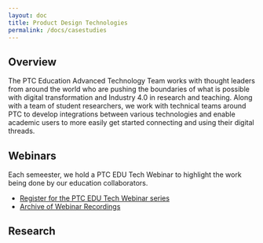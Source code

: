 ```yaml
---
layout: doc
title: Product Design Technologies
permalink: /docs/casestudies
---
```


## Overview

The PTC Education Advanced Technology Team works with thought leaders from around the world who are pushing the boundaries of what is possible with digital transformation and Industry 4.0 in research and teaching. Along with a team of student researchers, we work with technical teams around PTC to develop integrations between various technologies and enable academic users to more easily get started connecting and using their digital threads.

## Webinars

Each semeester, we hold a PTC EDU Tech Webinar to highlight the work being done by our education collaborators. 
- [Register for the PTC EDU Tech Webinar series](https://docs.google.com/forms/d/e/1FAIpQLSdY4ycp_AAJ4CNSGHRcMVVIT9qJ55Z5aFWB85smU-FEjOotdA/viewform])
- [Archive of Webinar Recordings](webinars)

## Research




